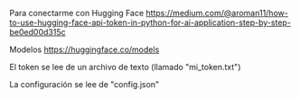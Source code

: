 Para conectarme con Hugging Face
https://medium.com/@aroman11/how-to-use-hugging-face-api-token-in-python-for-ai-application-step-by-step-be0ed00d315c



Modelos
https://huggingface.co/models


El token se lee de un archivo de texto (llamado "mi_token.txt")

La configuración se lee de "config.json"
